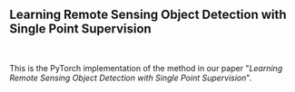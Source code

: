 ## Learning Remote Sensing Object Detection with Single Point Supervision
<br>

This is the PyTorch implementation of the method in our paper "*Learning Remote Sensing Object Detection with Single Point Supervision*".
<!-- [[project](https://yingqianwang.github.io/LF-DAnet/)], [[paper](https://arxiv.org/pdf/2206.06214.pdf)]. -->
<br>

<!-- ## News and Updates: -->
<!-- * 2023-05-20: Codes and models are released. Welcome to try our codes and report the bugs/mistakes you meet. -->
<!-- * 2022-06-17: Website is [online](https://yingqianwang.github.io/LF-DAnet/), on which we provided comparative videos and an interactive demo. -->
<!-- * 2022-06-14: Paper is posted on [arXiv](https://arxiv.org/pdf/2206.06214.pdf). Codes are under final preparation and will be released soon. -->
<!-- * 2022-05-25: Repository is created. -->


<!-- ## Demo Videos:
We show the SR results of our LF-DAnet on real LFs captured by Lytro Illum cameras. More examples are available [here](https://github.com/YingqianWang/LF-DAnet/blob/main/demo_videos.md). Note that, these videos have been compressed, and the results shown below are inferior to the original outputs of our LF-DAnet.
 -->
<!-- https://user-images.githubusercontent.com/31008389/170413144-b7ea1bbb-bf62-46a3-91b6-80cf2813bd94.mp4

https://user-images.githubusercontent.com/31008389/170413107-48568226-cebb-4bd0-8b59-93a115d03367.mp4 -->

<br>

<!-- ## Preparation:

#### 1. Requirement:
* PyTorch 1.3.0, torchvision 0.4.1. The code is tested with python=3.7, cuda=9.0.
* Matlab for training/validation data generation.

#### 2. Datasets:
* We used the HCInew, HCIold and STFgantry datasets for training and validation. Please first download the aforementioned datasets via [Baidu Drive](https://pan.baidu.com/s/1mYQR6OBXoEKrOk0TjV85Yw) (key:7nzy) or [OneDrive](https://stuxidianeducn-my.sharepoint.com/:f:/g/personal/zyliang_stu_xidian_edu_cn/EpkUehGwOlFIuSSdadq9S4MBEeFkNGPD_DlzkBBmZaV_mA?e=FiUeiv), and place these datasets to the folder `../Datasets/`.
* We used the EPFL, INRIA and STFlytro datasets (which are developed by using Lytro cameras) to test the practical value of our method.

#### 3. Generating training/validation data:
* Run `GenerateDataForTraining.m` to generate training data. The generated data will be saved in `../Data/Train_MDSR_5x5/`.
* Please download the validation data via [OneDrive](https://stuxidianeducn-my.sharepoint.com/:f:/g/personal/zyliang_stu_xidian_edu_cn/EgVU4b1ImNFMuchPObqZjLYBbI7zcfn_3tcM8bpXzphX5g) and place these data to the folder `../Data/Validation_MDSR_5x5/`.

## Train:
* Set the hyper-parameters in `parse_args()` if needed. We have provided our default settings in the realeased codes.
* Run `train.py` to perform network training.
* Checkpoint will be saved to `./log/`.

## Validation (synthetic degradation):
* Run `validation.py` to perform validation on each dataset.
* The metric scores will be printed on the screen.

## Test on your own LFs:
* Place the input LFs into `./input` (see the attached examples).
* Run `test.py` to perform SR. 
* The super-resolved LF images will be automatically saved to `./output`.

## Citiation
**If you find this work helpful, please consider citing:**
```
@Article{LF-DAnet,
    author    = {Wang, Yingqian and Liang, Zhengyu and Wang, Longguang and Yang, Jungang and An, Wei and Guo, Yulan},
    title     = {Learning a Degradation-Adaptive Network for Light Field Image Super-Resolution},
    journal   = {arXiv preprint arXiv:2206.06214}, 
    year      = {2022},   
}
```
<br>

## Contact
**Welcome to raise issues or email to [wangyingqian16@nudt.edu.cn](wangyingqian16@nudt.edu.cn) for any question regarding this work.**

<details> 
<summary>statistics</summary>

![visitors](https://visitor-badge.glitch.me/badge?page_id=YingqianWang/LF-DAnet)

</details>  -->
